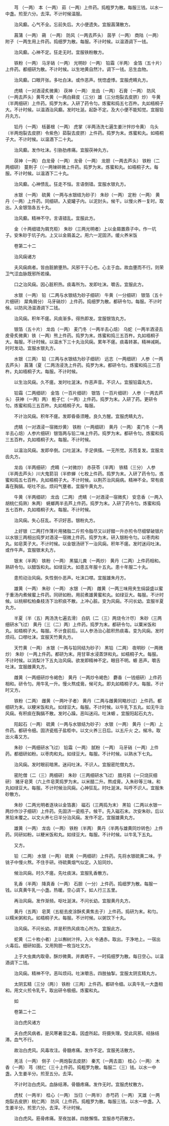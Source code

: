 <!-- { "loadSidebar": true } -->
　　芎 （一两） 本（一两） 茹（一两）上件药。捣粗罗为散。每服三钱。以水一中盏。煎至六分。去滓。不计时候温服。

　　治风癫。心气不全。忘前失后。大小便遗失。宜服菖蒲散方。

　　菖蒲（一两） 蒴 （一两） 防风（一两去芦头） 茵芋（一两） 商陆（一两）附子（一两生用上件药。捣细罗为散。每服。不计时候。以温酒调下一钱。

　　治风癫。心神不定。狂走无时。宜服铁粉散方。

　　铁粉（一两） 马牙硝（一两） 光明砂（一两） 铅霜（半两） 金箔（五十片）上件药。都细研为散。不计时候。以生地黄自然汁。调下一钱。忌生血物。

　　治风癫。口眼开张。多吐白沫。或作恶声。恍惚虚悸。宜服虎睛丸方。

　　虎睛（一对酒浸炙微黄） 茯神（一两） 龙齿（一两） 石膏（一两） 防风（一两去芦头）黄芩大黄（一两白藓皮（三分）雄（三分炮裂去皮脐）炒） 牛黄（半两细研）上件药。捣罗为末。入研了药令匀。炼蜜和捣五七百杵。丸如梧桐子大。不计时候。以温酒治风癫。发时吐涎。起卧不定。及大小便不能知觉。宜服铅丹丸方。

　　铅丹（一两） 栝蒌根（一两） 虎掌（半两汤洗七遍生姜汁拌炒令黄） 乌头（半两炮裂去皮脐）令紫色）茹裂去皮脐）上件药。捣罗为末。炼蜜和丸。如梧桐子大。不计时候。以温酒下二十丸。

　　治风癫。发作吐沫。引胁肋疼痛。宜服茯神丸方。

　　茯神（一两） 白龙骨（一两） 龙骨（一两） 龙胆（一两去芦头） 铁粉（二两细研） 蔓荆子（（一两锉碎微上件药。捣罗为末。炼蜜和丸。如梧桐子大。每服。不计时候。以温酒下二十丸。

　　治风癫。心神愦乱。狂走不恒。言语倒错。宜服水银丸方。

　　水银（一两） 硫黄（一两与水银结为砂子） 朱砂（一两） 定粉（一两） 黄丹（一两）上件药。同细研。入瓷罐子内。以泥封头。候干。以慢火养一复时。取出。入金银箔各五十丸。

　　治风癫。精神不守。言语错乱。宜服此方。

　　金（十两细错为屑充柜） 朱砂（三两光明者）上以金屑置鼎子中。作一坑子。安朱砂于坑子内。上又以金屑盖之。用六一泥固济。缓火养米饭

　　卷第二十二

　　治风痫诸方

　　夫风痫病者。皆由脏腑壅热。风邪干于心也。心主于血。故血壅而不行。则荣卫气涩血脉既邪所若燥。

　　口之治风痫。因心脏积热。痰毒所为。发即吐沫。嚼舌。宜服此方。

　　水银（一两） 铅（二两与水银结为砂子细研） 牛黄（一分细研） 银箔（五十片细研） 犀角屑分） 马牙硝炒）上件药。捣细罗为散。都研令匀。每服。不计时候。以防风汤温酒调下二钱。

　　治风痫。积年不瘥。风痰渐多。得热即发。宜服银箔丸方。

　　银箔（五十片） 龙齿（一两） 麦门冬（一两半去心焙） 乌蛇（一两半酒浸去皮骨炙微黄）铁（一两）熊上件药。捣罗为末。炼蜜和捣三五百杵。丸如梧桐子大。每服。不计时候。以温水下三十丸治风痫。累年不瘥。痰毒转甚。精神减耗。时时发动。宜服水银丸方。

　　水银（三两） 铅（三两与水银结为砂子细研） 远志（一两细研） 人参（一两去芦头） 菖蒲（夏（二两汤浸洗上件药。捣罗为末。都研令匀。炼蜜和捣三二百杵。丸如梧桐子大。每服。不计时候。

　　以生治风痫。久不瘥。发时吐涎沫。作恶声音。不识人。宜服铅霜丸方。

　　铅霜（二两细研） 金箔（一百片细研） 银箔（一百片细研） 人参（一两去芦头） 茯神（一两）两） 栀子仁（一两）上件药。捣罗为末。入研了药。更研令匀。炼蜜和捣三五百杵。丸如梧桐子大。每服。

　　不计治风痫。积年不瘥。发即昏昏须睡。良久方醒。宜服虎睛丸方。

　　虎睛（一对酒浸一宿微炒黄） 铁粉（一两细研） 黄丹（一两） 麦门冬（一两半去心焙）人参片细研）银箔两与铅二味上件药。捣罗为末。都研令匀。炼蜜和捣三五百杵。丸如梧桐子大。每服。不计时候。

　　以温治风痫。发即卒倒。口吐涎沫。手足俱搐。一无所觉。苏而复发。宜服龙齿丸方。

　　龙齿（半两细研） 虎睛（一对微炒） 赤茯苓（半两） 铁精（三分） 人参（半两去芦头）川大鬼箭羽（半蚱蝉（七枚上件药。捣罗为末。入研了药令匀。炼蜜和捣五七百杵。丸如梧桐子大。不计时候。以荆芥治风痫病。精神不全。常有痰毒在胸膈。呕吐不出。烦闷气壅者。宜服牛黄丸方。

　　牛黄（半两细研） 龙齿（二两） 虎睛（一对酒浸一宿微炙） 安息香（一两入胡桃仁捣熟）朱两） 蜣螂两半去芦上件药。捣罗为末。入研了药令匀。炼蜜和捣五七百杵。丸如梧桐子大。每服。不计时候。

　　治风痫。失心狂乱。不识好恶。银粉丸方。

　　上好银（二两打作薄片用猪脂二斤煎令脂尽又以好醋一升亦煎令尽细擘破银片以水银三两相出捣罗对酒浸一宿微上件药。捣罗为末。研入银粉令匀。以枣肉和丸。如皂荚子大。不计时候。以金银汤研下一治风痫。积年不瘥。发时迷闷吐沫。或作牛声。宜服银末丸方。

　　银末（半两） 铁粉（一两） 黑猫儿粪（一两炒） 黄丹（二两）上件药相和。熟研令匀。以醋饭和丸。如绿豆大。如患五年服十五丸。患十年服二十丸。

　　患煎动治风痫。失性倒仆恶声。吐沫口噤。宜服雄朱丹方。

　　雄黄（一两） 朱砂（一两） 水银（一两） 雌黄（一两三味用夹生绢袋盛以蜜于重汤内煮候蜜上件药。同研如粉。用前煮雄黄蜜和丸。如绿豆大。每服。不计时候。以桃柳松柏桑枝汤下治积痰不散。上冲心脏。变为风痫。不问长幼。宜服半夏丸方。

　　半夏〔半（五）两汤洗七遍去滑〕 白矾〔二（三）两烧令汁尽〕 朱砂（三两细研水飞过） 黄丹〔三（二）两〕上件药。捣罗为末。都研令匀。以粟米饭和丸。如梧桐子大。每服。不计食前后。以人参汤治心脏积热痰毒。变为风痫。发时烦闷。口噤吐沫。宜服天竹黄丸方。

　　天竹黄（一两） 水银（一两与铅同结为砂子） 黑铅（二两） 夜明砂（一两微炒） 朱砂（一两上件药。都研为末。用甘草水浸蒸饼和丸。如梧桐子大。每服。不计时候。以消梨汁下五丸治风痫。欲发即精神不定。眼目不明。螈 恶声。嚼舌吐沫。宜服雌黄丸方。

　　雌黄（一两细研炒令褐色） 黄丹（一两炒令褐色） 麝香（一钱细研）上件药相和。研令匀。用牛乳一升。慢火熬成膏。候可丸。即丸如梧桐子大。每服。不计时又方。

　　铁粉（二两） 雌黄（一两叶子者） 黄丹（二两与雌黄同略炒过）上件药。都细研为末。以粳米饭和丸。如绿豆大。每服。不计时候。以牛乳下五丸。如无牛治风痫。有积痰在胸膈不散。发时心躁。恶叫迷闷。吐沫螈 。宜服阳起石丸方。

　　阳起石（一两） 硫黄（一两与水银结为砂子） 水银（一两） 黄丹（一两）上件药。都研令细。固济瓷瓶子盐柜中。以文火养三日后。以五斤火 之。候冷。取出火毒又方。

　　朱砂（一两细研水飞过） 铅霜（一两） 腻粉（一两） 马牙硝（一两）上件药。都细研如粉。以枣肉和丸。如绿豆大。每服。不计时候。以熟水下七丸。

　　治风痫。发时眼前暗黑。迷闷吐沫。不识人。宜服密陀僧丸方。

　　密陀僧〔二（三）两细研〕 朱砂（三两细研水飞过） 腊月鸦（一只烧灰细研） 猪牙皂荚（六上件皂荚捣罗为末。以米醋二升。熬成膏。入朱砂等三味。和丸如绿豆大。每服。不计时候治风痫。心神狂乱。时吐涎沫。叫呼不识人。宜服朱砂散方。

　　朱砂（二两光明者逐块以金箔裹） 磁石（三两捣为末） 黑铅（二两以水银一两炒作沙子细研）上件药。先固济一瓷瓶子。候干。先入磁石末。次安朱砂。后以黑铅末覆之。以文火养七日半分治风痫。发作不定。宜服雄黄丸方。

　　雄黄（一两） 龙齿（一两） 铁粉（半两） 黄丹（半两与雄黄同炒转色）上件药。同研如粉。以粳米饭和丸。如绿豆大。每服。不计时候。以牛乳下五丸。

　　又方。

　　铅（二两） 水银（一两） 硫黄（一两细研）上件药。先将水银硫黄二味。于铫子中慢火熬。不住手研。待硫黄烟气似定。入铅同炒。

　　候治风痫。时久不瘥。先吐痰沫。宜服乳香散方。

　　乳香（半两） 降真香（一两） 石胆（一分）上件药。捣细罗为散。每服一钱。以真黄牛乳一小盏。热暖。空心调下。如人行三五里。

　　再治风痫。发作渐频。呕吐涎沫。不问长幼。宜服黄丹丸方。

　　黄丹（五两） 皂荚（五梃去皮涂酥炙黄焦去子）上件药。捣研为末。和匀。以糯米粥和丸。如梧桐子大。每服。不计时候。以粥饮下十丸。

　　治风痫。不问长幼。并是积热风痰攻心所为。宜服此方。

　　蛇黄（二十枚小者）上以槲树汁拌。入火 令通赤。取出。于净地上。一宿出火毒后。细研如面。又用狗胆一枚当吐又方。

　　上于大虫粪内取骨。酥炒微黄。并粪晒干。一时捣细罗为散。每日空心。以温酒调下二钱。

　　治风痫。精神不守。恶叫烦闷。吐沫嚼舌。四肢抽掣。宜服太阴玄精丸方。

　　太阴玄精〔三分（两）〕 铁粉（三两）上件药。都研令细。以真牛乳一大盏相和。用文火煎令乳干。取出研令极细。炼蜜和丸。

　　如

　　卷第二十二

　　治白虎风诸方

　　夫白虎风病者。是风寒暑湿之毒。因虚所起。将摄失理。受此风邪。经脉结滞。血气不行。

　　故治白虎风。风毒攻注。骨髓疼痛。发作不定。宜服羌活散方。

　　羌活（一两） 侧子（一两炮裂去皮脐） 秦艽（一两去苗） 桂心（一两） 木香（一两） 芎（桃仁（三十上件药。捣粗罗为散。每服二（三）钱。以水一中盏。入生姜半分。煎至五分。去滓。

　　不计时治白虎风。血脉结滞。骨髓疼痛。发作无时。宜服虎杖散方。

　　虎杖（一两半） 桂心（一两） 当归（一两半） 赤芍药（一两） 天雄（一两炮裂去皮脐）桃仁两） 防风（上件药。捣粗罗为散。每服三钱。以水一中盏。入生姜半分。煎至六分。去滓。不计时候。

　　治白虎风。筋骨疼痛。至夜加甚。四肢懈惰。宜服赤芍药散方。

